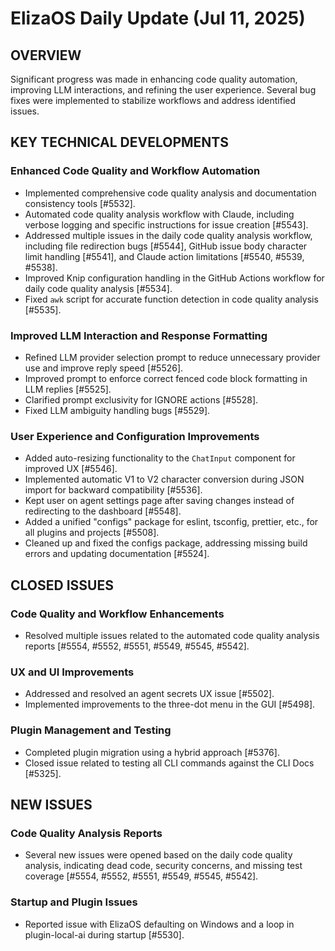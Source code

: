 # ElizaOS Daily Update (Jul 11, 2025)

## OVERVIEW
Significant progress was made in enhancing code quality automation, improving LLM interactions, and refining the user experience. Several bug fixes were implemented to stabilize workflows and address identified issues.

## KEY TECHNICAL DEVELOPMENTS

### Enhanced Code Quality and Workflow Automation
- Implemented comprehensive code quality analysis and documentation consistency tools [#5532].
- Automated code quality analysis workflow with Claude, including verbose logging and specific instructions for issue creation [#5543].
- Addressed multiple issues in the daily code quality analysis workflow, including file redirection bugs [#5544], GitHub issue body character limit handling [#5541], and Claude action limitations [#5540, #5539, #5538].
- Improved Knip configuration handling in the GitHub Actions workflow for daily code quality analysis [#5534].
- Fixed `awk` script for accurate function detection in code quality analysis [#5535].

### Improved LLM Interaction and Response Formatting
- Refined LLM provider selection prompt to reduce unnecessary provider use and improve reply speed [#5526].
- Improved prompt to enforce correct fenced code block formatting in LLM replies [#5525].
- Clarified prompt exclusivity for IGNORE actions [#5528].
- Fixed LLM ambiguity handling bugs [#5529].

### User Experience and Configuration Improvements
- Added auto-resizing functionality to the `ChatInput` component for improved UX [#5546].
- Implemented automatic V1 to V2 character conversion during JSON import for backward compatibility [#5536].
- Kept user on agent settings page after saving changes instead of redirecting to the dashboard [#5548].
- Added a unified "configs" package for eslint, tsconfig, prettier, etc., for all plugins and projects [#5508].
- Cleaned up and fixed the configs package, addressing missing build errors and updating documentation [#5524].

## CLOSED ISSUES

### Code Quality and Workflow Enhancements
- Resolved multiple issues related to the automated code quality analysis reports [#5554, #5552, #5551, #5549, #5545, #5542].

### UX and UI Improvements
- Addressed and resolved an agent secrets UX issue [#5502].
- Implemented improvements to the three-dot menu in the GUI [#5498].

### Plugin Management and Testing
- Completed plugin migration using a hybrid approach [#5376].
- Closed issue related to testing all CLI commands against the CLI Docs [#5325].

## NEW ISSUES

### Code Quality Analysis Reports
- Several new issues were opened based on the daily code quality analysis, indicating dead code, security concerns, and missing test coverage [#5554, #5552, #5551, #5549, #5545, #5542].

### Startup and Plugin Issues
- Reported issue with ElizaOS defaulting on Windows and a loop in plugin-local-ai during startup [#5530].